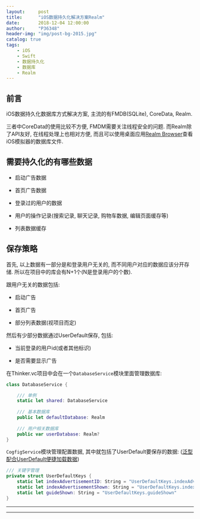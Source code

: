 ```yaml
---
layout:     post
title:      "iOS数据持久化解决方案Realm"
date:       2018-12-04 12:00:00
author:     "P36348"
header-img: "img/post-bg-2015.jpg"
catalog: true
tags:
    - iOS
    - Swift
    - 数据持久化
    - 数据库
    - Realm
---
```


## 前言

iOS数据持久化数据库方式解决方案, 主流的有FMDB(SQLite), CoreData, Realm.

三者中CoreData的使用比较不方便, FMDM需要关注线程安全的问题. 而Realm除了API友好, 在线程处理上也相对方便, 而且可以使用桌面应用[Realm Browser](https://itunes.apple.com/us/app/realm-browser/id1007457278?mt=12)查看iOS模拟器的数据库文件.

## 需要持久化的有哪些数据

- 启动广告数据

- 首页广告数据

- 登录过的用户的数据

- 用户的操作记录(搜索记录, 聊天记录, 购物车数据, 编辑页面缓存等)

- 列表数据缓存

## 保存策略

首先, 以上数据有一部分是和登录用户无关的, 而不同用户对应的数据应该分开存储. 所以在项目中的库会有N+1个(N是登录用户的个数).

跟用户无关的数据包括:

- 启动广告

- 首页广告

- 部分列表数据(视项目而定)

然后有少部分数据通过UserDefault保存, 包括:

- 当前登录的用户id(或者其他标识)

- 是否需要显示广告

在Thinker.vc项目中会在一个`DatabaseService`模块里面管理数据库:

```swift
class DatabaseService {

    /// 单例
    static let shared: DatabaseService
    
    /// 基本数据库
    public let defaultDatabase: Realm
    
    /// 用户相关数据库
    public var userDatabase: Realm?
}
```

`CogfigService`模块管理配置数据, 其中就包括了UserDefault要保存的数据: ([泛型配合UserDefault便捷加载数据](https://p36348.github.io//2018/12/13/genericity-userdefault/))

```swift
/// 关键字管理
private struct UserDefaultKeys {
    static let indexAdvertisementID: String = "UserDefaultKeys.indexAdvertisementID"
    static let indexAdvertisementShown: String = "UserDefaultKeys.indexAdvertisementShown"
    static let guideShown: String = "UserDefaultKeys.guideShown"
}
```

---

---